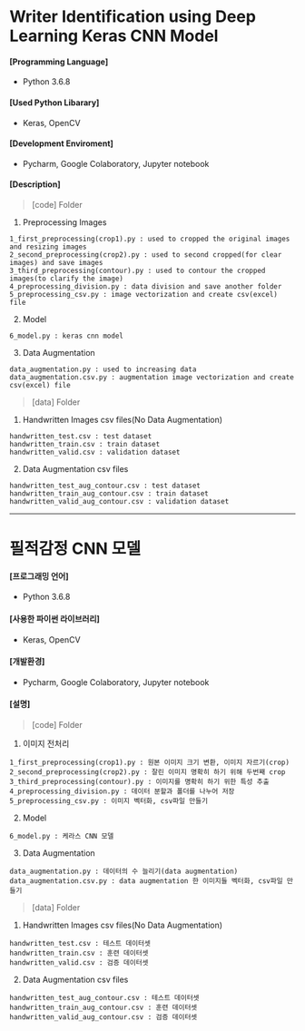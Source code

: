 # Writer Identification using Deep Learning Keras CNN Model


#### [Programming Language]
- Python 3.6.8

#### [Used Python Libarary]
- Keras, OpenCV

#### [Development Enviroment]
- Pycharm, Google Colaboratory, Jupyter notebook  



#### [Description]
> [code] Folder
  1.  Preprocessing Images 
  
    1_first_preprocessing(crop1).py : used to cropped the original images and resizing images
    2_second_preprocessing(crop2).py : used to second cropped(for clear images) and save images 
    3_third_preprocessing(contour).py : used to contour the cropped images(to clarify the image)
    4_preprocessing_division.py : data division and save another folder
    5_preprocessing_csv.py : image vectorization and create csv(excel) file

  2. Model
  
    6_model.py : keras cnn model 

  3. Data Augmentation
  
    data_augmentation.py : used to increasing data
    data_augmentation.csv.py : augmentation image vectorization and create csv(excel) file


> [data] Folder
  1. Handwritten Images csv files(No Data Augmentation)
  
    handwritten_test.csv : test dataset
    handwritten_train.csv : train dataset
    handwritten_valid.csv : validation dataset
    
  2. Data Augmentation csv files
  
    handwritten_test_aug_contour.csv : test dataset
    handwritten_train_aug_contour.csv : train dataset
    handwritten_valid_aug_contour.csv : validation dataset
    
-------------------------------------------------------------------------------------------------------------------------------------  
# 필적감정 CNN 모델 


#### [프로그래밍 언어]
- Python 3.6.8

#### [사용한 파이썬 라이브러리]
- Keras, OpenCV

#### [개발환경]
- Pycharm, Google Colaboratory, Jupyter notebook  



#### [설명]
> [code] Folder
  1. 이미지 전처리 
  
    1_first_preprocessing(crop1).py : 원본 이미지 크기 변환, 이미지 자르기(crop)
    2_second_preprocessing(crop2).py : 잘린 이미지 명확히 하기 위해 두번째 crop
    3_third_preprocessing(contour).py : 이미지를 명확히 하기 위한 특성 추출
    4_preprocessing_division.py : 데이터 분할과 폴더를 나누어 저장
    5_preprocessing_csv.py : 이미지 벡터화, csv파일 만들기

  2. Model
  
    6_model.py : 케라스 CNN 모델

  3. Data Augmentation
  
    data_augmentation.py : 데이터의 수 늘리기(data augmentation)
    data_augmentation.csv.py : data augmentation 한 이미지들 벡터화, csv파일 만들기


> [data] Folder
  1. Handwritten Images csv files(No Data Augmentation)
  
    handwritten_test.csv : 테스트 데이터셋
    handwritten_train.csv : 훈련 데이터셋
    handwritten_valid.csv : 검증 데이터셋
    
  2. Data Augmentation csv files
  
    handwritten_test_aug_contour.csv : 테스트 데이터셋
    handwritten_train_aug_contour.csv : 훈련 데이터셋
    handwritten_valid_aug_contour.csv : 검증 데이터셋

